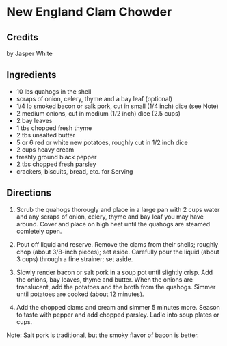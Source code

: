 # New England Clam Chowder 

## Credits

by Jasper White

## Ingredients

- 10 lbs quahogs in the shell
- scraps of onion, celery, thyme and a bay leaf (optional)
- 1/4 lb smoked bacon or salk pork, cut in small (1/4 inch) dice (see Note)
- 2 medium onions, cut in medium (1/2 inch) dice (2.5 cups)
- 2 bay leaves
- 1 tbs chopped fresh thyme
- 2 tbs unsalted butter
- 5 or 6 red or white new potatoes, roughly cut in 1/2 inch dice
- 2 cups heavy cream
- freshly ground black pepper
- 2 tbs chopped fresh parsley
- crackers, biscuits, bread, etc. for Serving

## Directions

1. Scrub the quahogs thorougly and place in a large pan with 2 cups water and any scraps of onion, celery, thyme and bay leaf you may have around. Cover and place on high heat until the quahogs are steamed comletely open.  
  
 2. Pout off liquid and reserve. Remove the clams from their shells; roughly chop (about 3/8-inch pieces); set aside. Carefully pour the liquid (about 3 cups) through a fine strainer; set aside.  
  
 3. Slowly render bacon or salt pork in a soup pot until slightly crisp. Add the onions, bay leaves, thyme and butter. When the onions are translucent, add the potatoes and the broth from the quahogs. Simmer until potatoes are cooked (about 12 minutes).  
  
 4. Add the chopped clams and cream and simmer 5 minutes more. Season to taste with pepper and add chopped parsley. Ladle into soup plates or cups.  
  
 Note: Salt pork is traditional, but the smoky flavor of bacon is better.

